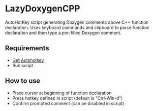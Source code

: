 # LazyDoxygenCPP
AutoHotKey script generating Doxygen comments above C++ function declaration. Uses keyboard commands and clipboard to parse function declaration and then type a pre-filled Doxygen comment.

## Requirements
* [Get Autohotkey](https://autohotkey.com/download/ahk.zip)
* Run script

## How to use
* Place cursor at beginning of function declaration
* Press hotkey defined in script (default is "Ctrl-Win-d")
* Confirm prompted comment (can be disabled in script)
